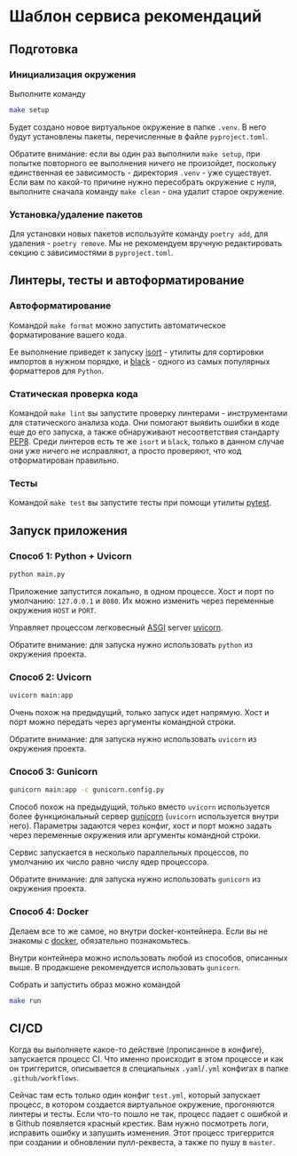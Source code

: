 # Шаблон сервиса рекомендаций

## Подготовка

### Инициализация окружения

Выполните команду

```bash
make setup
```

Будет создано новое виртуальное окружение в папке `.venv`.
В него будут установлены пакеты, перечисленные в файле `pyproject.toml`.

Обратите внимание: если вы один раз выполнили `make setup`, при попытке повторного ее выполнения ничего не произойдет,
поскольку единственная ее зависимость - директория `.venv` - уже существует.
Если вам по какой-то причине нужно пересобрать окружение с нуля,
выполните сначала команду `make clean` - она удалит старое окружение.

### Установка/удаление пакетов

Для установки новых пакетов используйте команду `poetry add`, для удаления - `poetry remove`.
Мы не рекомендуем вручную редактировать секцию с зависимостями в `pyproject.toml`.

## Линтеры, тесты и автоформатирование

### Автоформатирование

Командой `make format` можно запустить автоматическое форматирование вашего кода.

Ее выполнение приведет к запуску [isort](https://github.com/PyCQA/isort) - утилиты
для сортировки импортов в нужном порядке, и [black](https://github.com/psf/black) - одного из самых популярных форматтеров для `Python`.

### Статическая проверка кода

Командой `make lint` вы запустите проверку линтерами - инструментами для статического анализа кода.
Они помогают выявить ошибки в коде еще до его запуска, а также обнаруживают несоответствия стандарту
[PEP8](https://peps.python.org/pep-0008).
Среди линтеров есть те же `isort` и `black`, только в данном случае они уже ничего не исправляют, а просто проверяют, что код отформатирован правильно.

### Тесты

Командой `make test` вы запустите тесты при помощи утилиты [pytest](https://pytest.org/).

## Запуск приложения

### Способ 1: Python + Uvicorn

```bash
python main.py
```

Приложение запустится локально, в одном процессе.
Хост и порт по умолчанию: `127.0.0.1` и `8080`.
Их можно изменить через переменные окружения `HOST` и `PORT`.

Управляет процессом легковесный [ASGI](https://asgi.readthedocs.io/en/latest/) server [uvicorn](https://www.uvicorn.org/).

Обратите внимание: для запуска нужно использовать `python` из окружения проекта.

### Способ 2: Uvicorn

```bash
uvicorn main:app
```

Очень похож на предыдущий, только запуск идет напрямую.
Хост и порт можно передать через аргументы командной строки.

Обратите внимание: для запуска нужно использовать `uvicorn` из окружения проекта.

### Способ 3: Gunicorn

```bash
gunicorn main:app -c gunicorn.config.py
```

Способ похож на предыдущий, только вместо `uvicorn` используется
более функциональный сервер [gunicorn](https://gunicorn.org/) (`uvicorn` используется внутри него).
Параметры задаются через конфиг, хост и порт можно задать
через переменные окружения или аргументы командной строки.

Сервис запускается в несколько параллельных процессов, по умолчанию их число
равно числу ядер процессора.

Обратите внимание: для запуска нужно использовать `gunicorn` из окружения проекта.

### Способ 4: Docker

Делаем все то же самое, но внутри docker-контейнера.
Если вы не знакомы с [docker](https://www.docker.com/), обязательно познакомьтесь.

Внутри контейнера можно использовать любой из способов, описанных выше.
В продакшене рекомендуется использовать `gunicorn`.

Собрать и запустить образ можно командой

```bash
make run
```

## CI/CD

Когда вы выполняете какое-то действие (прописанное в конфиге), запускается процесс CI.
Что именно происходит в этом процессе и как он триггерится,
описывается в специальных `.yaml`/`.yml` конфигах в папке `.github/workflows`.

Сейчас там есть только один конфиг `test.yml`, который запускает процесс, в котором создается виртуальное окружение,
прогоняются линтеры и тесты. Если что-то пошло не так, процесс падает с ошибкой и в Github появляется красный крестик.
Вам нужно посмотреть логи, исправить ошибку и запушить изменения.
Этот процесс тригеррится при создании и обновлении пулл-реквеста, а также по пушу в `master`.
